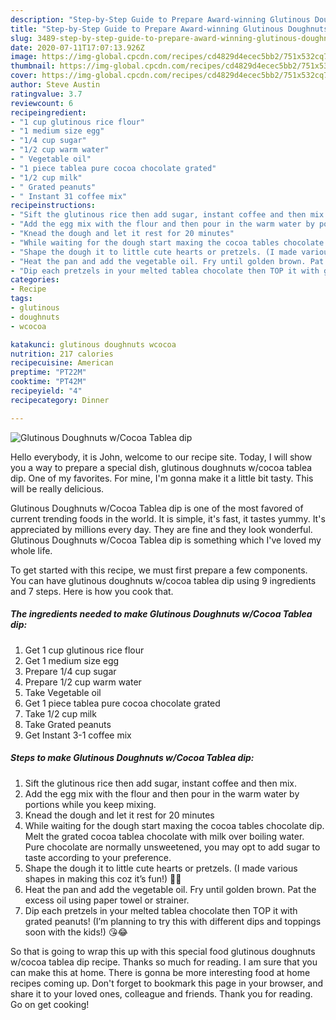 ```yaml
---
description: "Step-by-Step Guide to Prepare Award-winning Glutinous Doughnuts w/Cocoa Tablea dip"
title: "Step-by-Step Guide to Prepare Award-winning Glutinous Doughnuts w/Cocoa Tablea dip"
slug: 3489-step-by-step-guide-to-prepare-award-winning-glutinous-doughnuts-w-cocoa-tablea-dip
date: 2020-07-11T17:07:13.926Z
image: https://img-global.cpcdn.com/recipes/cd4829d4ecec5bb2/751x532cq70/glutinous-doughnuts-wcocoa-tablea-dip-recipe-main-photo.jpg
thumbnail: https://img-global.cpcdn.com/recipes/cd4829d4ecec5bb2/751x532cq70/glutinous-doughnuts-wcocoa-tablea-dip-recipe-main-photo.jpg
cover: https://img-global.cpcdn.com/recipes/cd4829d4ecec5bb2/751x532cq70/glutinous-doughnuts-wcocoa-tablea-dip-recipe-main-photo.jpg
author: Steve Austin
ratingvalue: 3.7
reviewcount: 6
recipeingredient:
- "1 cup glutinous rice flour"
- "1 medium size egg"
- "1/4 cup sugar"
- "1/2 cup warm water"
- " Vegetable oil"
- "1 piece tablea pure cocoa chocolate grated"
- "1/2 cup milk"
- " Grated peanuts"
- " Instant 31 coffee mix"
recipeinstructions:
- "Sift the glutinous rice then add sugar, instant coffee and then mix."
- "Add the egg mix with the flour and then pour in the warm water by portions while you keep mixing."
- "Knead the dough and let it rest for 20 minutes"
- "While waiting for the dough start maxing the cocoa tables chocolate dip. Melt the grated cocoa tablea chocolate with milk over boiling water. Pure chocolate are normally unsweetened, you may opt to add sugar to taste according to your preference."
- "Shape the dough it to little cute hearts or pretzels. (I made various shapes in making this coz it’s fun!) 🧑‍🍳"
- "Heat the pan and add the vegetable oil. Fry until golden brown. Pat the excess oil using paper towel or strainer."
- "Dip each pretzels in your melted tablea chocolate then TOP it with grated peanuts! (I’m planning to try this with different dips and toppings soon with the kids!) 😘😂"
categories:
- Recipe
tags:
- glutinous
- doughnuts
- wcocoa

katakunci: glutinous doughnuts wcocoa 
nutrition: 217 calories
recipecuisine: American
preptime: "PT22M"
cooktime: "PT42M"
recipeyield: "4"
recipecategory: Dinner

---
```



![Glutinous Doughnuts w/Cocoa Tablea dip](https://img-global.cpcdn.com/recipes/cd4829d4ecec5bb2/751x532cq70/glutinous-doughnuts-wcocoa-tablea-dip-recipe-main-photo.jpg)

Hello everybody, it is John, welcome to our recipe site. Today, I will show you a way to prepare a special dish, glutinous doughnuts w/cocoa tablea dip. One of my favorites. For mine, I'm gonna make it a little bit tasty. This will be really delicious.

Glutinous Doughnuts w/Cocoa Tablea dip is one of the most favored of current trending foods in the world. It is simple, it's fast, it tastes yummy. It's appreciated by millions every day. They are fine and they look wonderful. Glutinous Doughnuts w/Cocoa Tablea dip is something which I've loved my whole life.




To get started with this recipe, we must first prepare a few components. You can have glutinous doughnuts w/cocoa tablea dip using 9 ingredients and 7 steps. Here is how you cook that.

<!--inarticleads1-->

##### The ingredients needed to make Glutinous Doughnuts w/Cocoa Tablea dip:

1. Get 1 cup glutinous rice flour
1. Get 1 medium size egg
1. Prepare 1/4 cup sugar
1. Prepare 1/2 cup warm water
1. Take  Vegetable oil
1. Get 1 piece tablea pure cocoa chocolate grated
1. Take 1/2 cup milk
1. Take  Grated peanuts
1. Get  Instant 3-1 coffee mix




<!--inarticleads2-->

##### Steps to make Glutinous Doughnuts w/Cocoa Tablea dip:

1. Sift the glutinous rice then add sugar, instant coffee and then mix.
1. Add the egg mix with the flour and then pour in the warm water by portions while you keep mixing.
1. Knead the dough and let it rest for 20 minutes
1. While waiting for the dough start maxing the cocoa tables chocolate dip. Melt the grated cocoa tablea chocolate with milk over boiling water. Pure chocolate are normally unsweetened, you may opt to add sugar to taste according to your preference.
1. Shape the dough it to little cute hearts or pretzels. (I made various shapes in making this coz it’s fun!) 🧑‍🍳
1. Heat the pan and add the vegetable oil. Fry until golden brown. Pat the excess oil using paper towel or strainer.
1. Dip each pretzels in your melted tablea chocolate then TOP it with grated peanuts! (I’m planning to try this with different dips and toppings soon with the kids!) 😘😂




So that is going to wrap this up with this special food glutinous doughnuts w/cocoa tablea dip recipe. Thanks so much for reading. I am sure that you can make this at home. There is gonna be more interesting food at home recipes coming up. Don't forget to bookmark this page in your browser, and share it to your loved ones, colleague and friends. Thank you for reading. Go on get cooking!
